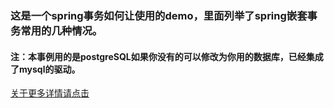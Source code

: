 ### 这是一个spring事务如何让使用的demo，里面列举了spring嵌套事务常用的几种情况。
#### 注：本事例用的是postgreSQL如果你没有的可以修改为你用的数据库，已经集成了mysql的驱动。
[关于更多详情请点击](https://blog.csdn.net/HACKERRONGGE/article/details/100926473)

